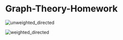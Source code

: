 # Graph-Theory-Homework

![unweighted_directed](https://cloud.githubusercontent.com/assets/12058032/12986667/8303fe74-d0c6-11e5-8d77-7d26e21f8272.jpg)

![weighted_directed](https://cloud.githubusercontent.com/assets/12058032/12986669/86853ab8-d0c6-11e5-8425-e119fce78262.jpg)
